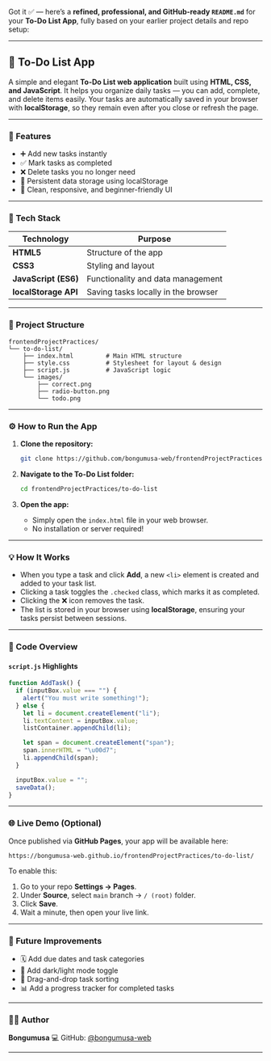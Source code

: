 Got it ✅ — here’s a **refined, professional, and GitHub-ready `README.md`** for your **To-Do List App**, fully based on your earlier project details and repo setup:

---

## 📝 To-Do List App

A simple and elegant **To-Do List web application** built using **HTML, CSS, and JavaScript**.
It helps you organize daily tasks — you can add, complete, and delete items easily.
Your tasks are automatically saved in your browser with **localStorage**, so they remain even after you close or refresh the page.

---

### 🚀 Features

* ➕ Add new tasks instantly
* ✅ Mark tasks as completed
* ❌ Delete tasks you no longer need
* 💾 Persistent data storage using localStorage
* 🎨 Clean, responsive, and beginner-friendly UI

---

### 🧰 Tech Stack

| Technology           | Purpose                             |
| -------------------- | ----------------------------------- |
| **HTML5**            | Structure of the app                |
| **CSS3**             | Styling and layout                  |
| **JavaScript (ES6)** | Functionality and data management   |
| **localStorage API** | Saving tasks locally in the browser |

---

### 📁 Project Structure

```
frontendProjectPractices/
└── to-do-list/
    ├── index.html         # Main HTML structure
    ├── style.css          # Stylesheet for layout & design
    ├── script.js          # JavaScript logic
    └── images/
        ├── correct.png
        ├── radio-button.png
        └── todo.png
```

---

### ⚙️ How to Run the App

1. **Clone the repository:**

   ```bash
   git clone https://github.com/bongumusa-web/frontendProjectPractices.git
   ```

2. **Navigate to the To-Do List folder:**

   ```bash
   cd frontendProjectPractices/to-do-list
   ```

3. **Open the app:**

   * Simply open the `index.html` file in your web browser.
   * No installation or server required!

---

### 💡 How It Works

* When you type a task and click **Add**, a new `<li>` element is created and added to your task list.
* Clicking a task toggles the `.checked` class, which marks it as completed.
* Clicking the ❌ icon removes the task.
* The list is stored in your browser using **localStorage**, ensuring your tasks persist between sessions.

---

### 🧩 Code Overview

#### `script.js` Highlights

```js
function AddTask() {
  if (inputBox.value === "") {
    alert("You must write something!");
  } else {
    let li = document.createElement("li");
    li.textContent = inputBox.value;
    listContainer.appendChild(li);

    let span = document.createElement("span");
    span.innerHTML = "\u00d7";
    li.appendChild(span);
  }

  inputBox.value = "";
  saveData();
}
```

---

### 🌐 Live Demo (Optional)

Once published via **GitHub Pages**, your app will be available here:

```
https://bongumusa-web.github.io/frontendProjectPractices/to-do-list/
```

To enable this:

1. Go to your repo **Settings → Pages**.
2. Under **Source**, select `main` branch → `/ (root)` folder.
3. Click **Save**.
4. Wait a minute, then open your live link.

---

### 🚧 Future Improvements

* 🗓 Add due dates and task categories
* 🌙 Add dark/light mode toggle
* 🔄 Drag-and-drop task sorting
* 📊 Add a progress tracker for completed tasks

---

### 👨‍💻 Author

**Bongumusa**
💻 GitHub: [@bongumusa-web](https://github.com/bongumusa-web)


---


